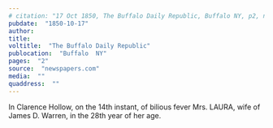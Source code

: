 ```yaml
---
# citation: "17 Oct 1850, The Buffalo Daily Republic, Buffalo NY, p2, newspapers.com."
pubdate:  "1850-10-17"
author: 
title: 
voltitle:  "The Buffalo Daily Republic"
publocation:  "Buffalo  NY"
pages:  "2"
source:  "newspapers.com"
media:  ""
quaddress:  ""
---
```

In Clarence Hollow, on the 14th instant, of bilious fever Mrs. LAURA, wife of James D. Warren, in the 28th year of her age.

